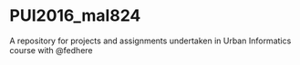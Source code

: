 # PUI2016_mal824
A repository for projects and assignments undertaken in Urban Informatics course with @fedhere
